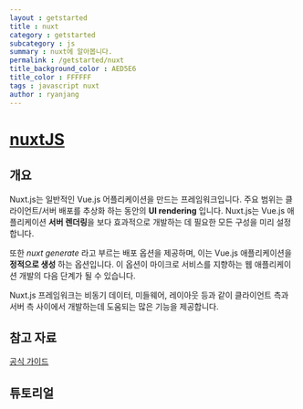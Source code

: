 ```yaml
---
layout : getstarted
title : nuxt
category : getstarted
subcategory : js
summary : nuxt에 알아봅니다. 
permalink : /getstarted/nuxt
title_background_color : AED5E6
title_color : FFFFFF
tags : javascript nuxt
author : ryanjang
---
```


# [nuxtJS](https://ko.nuxtjs.org/guide/)



## 개요 

Nuxt.js는 일반적인 Vue.js 어플리케이션을 만드는 프레임워크입니다. 주요 범위는 클라이언트/서버 배포를 추상화 하는 동안의 **UI rendering** 입니다. Nuxt.js는 Vue.js 애플리케이션 **서버 렌더링**을 보다 효과적으로 개발하는 데 필요한 모든 구성을 미리 설정합니다.

또한 *nuxt generate* 라고 부르는 배포 옵션을 제공하며, 이는 Vue.js 애플리케이션을 **정적으로 생성** 하는 옵션입니다. 이 옵션이 마이크로 서비스를 지향하는 웹 애플리케이션 개발의 다음 단계가 될 수 있습니다. 

Nuxt.js 프레임워크는 비동기 데이터, 미들웨어, 레이아웃 등과 같이 클라이언트 측과 서버 측 사이에서 개발하는데 도움되는 많은 기능을 제공합니다.

## 



## 참고 자료

[공식 가이드](https://ko.nuxtjs.org/guide/)





## 튜토리얼


